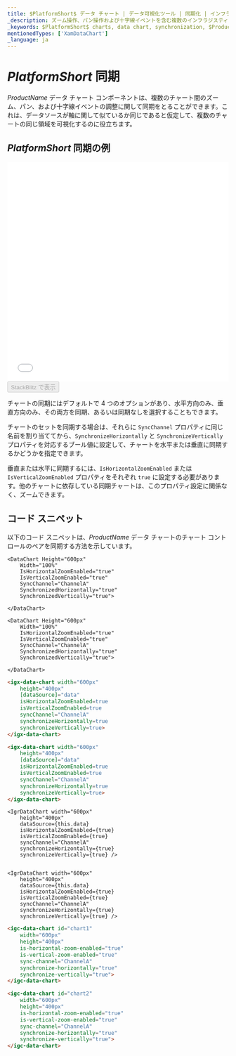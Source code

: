 ```yaml
---
title: $PlatformShort$ データ チャート | データ可視化ツール | 同期化 | インフラジスティックス
_description: ズーム操作、パン操作および十字線イベントを含む複数のインフラジスティックスの $PlatformShort$ チャート コントロール間で同期します。$Product Name$のグラフ同期機能について説明します。
_keywords: $PlatformShort$ charts, data chart, synchronization, $ProductName$, Infragistics, $PlatformShort$ チャート, データ チャート, 同期化, インフラジスティックス
mentionedTypes: ['XamDataChart']
_language: ja
---
```

# $PlatformShort$ 同期

$ProductName$ データ チャート コンポーネントは、複数のチャート間のズーム、パン、および十字線イベントの調整に関して同期をとることができます。これは、データソースが軸に関して似ているか同じであると仮定して、複数のチャートの同じ領域を可視化するのに役立ちます。

## $PlatformShort$ 同期の例

<div class="sample-container loading" style="height: 500px">
    <iframe id="data-chart-chart-synchronization-iframe" src='{environment:dvDemosBaseUrl}/charts/data-chart-chart-synchronization' width="100%" height="100%" seamless frameBorder="0" onload="onXPlatSampleIframeContentLoaded(this);" alt="$PlatformShort$ 同期の例"></iframe>
</div>
<div>
    <button data-localize="stackblitz" disabled class="stackblitz-btn" data-iframe-id="data-chart-overview-iframe" data-demos-base-url="{environment:dvDemosBaseUrl}">StackBlitz で表示
    </button>
<sample-button src="charts/data-chart/chart-synchronization"></sample-button>

</div>

<div class="divider--half"></div>

チャートの同期にはデフォルトで 4 つのオプションがあり、水平方向のみ、垂直方向のみ、その両方を同期、あるいは同期なしを選択することもできます。

チャートのセットを同期する場合は、それらに `SyncChannel` プロパティに同じ名前を割り当ててから、`SynchronizeHorizontally` と `SynchronizeVertically` プロパティを対応するブール値に設定して、チャートを水平または垂直に同期するかどうかを指定できます。

垂直または水平に同期するには、`IsHorizontalZoomEnabled` または `IsVerticalZoomEnabled` プロパティをそれぞれ `true` に設定する必要があります。他のチャートに依存している同期チャートは、このプロパティ設定に関係なく、ズームできます。

## コード スニペット

以下のコード スニペットは、$ProductName$ データ チャートのチャート コントロールのペアを同期する方法を示しています。

```razor
<DataChart Height="600px" 
    Width="100%"
    IsHorizontalZoomEnabled="true"
    IsVerticalZoomEnabled="true"
    SyncChannel="ChannelA"
    SynchronizedHorizontally="true"
    SynchronizedVertically="true">

</DataChart>

<DataChart Height="600px" 
    Width="100%"
    IsHorizontalZoomEnabled="true"
    IsVerticalZoomEnabled="true"
    SyncChannel="ChannelA"
    SynchronizedHorizontally="true"
    SynchronizedVertically="true">

</DataChart>
```

```html
<igx-data-chart width="600px"
    height="400px"
    [dataSource]="data"
    isHorizontalZoomEnabled=true
    isVerticalZoomEnabled=true
    syncChannel="ChannelA"
    synchronizeHorizontally=true
    synchronizeVertically=true>
</igx-data-chart>

<igx-data-chart width="600px"
    height="400px"
    [dataSource]="data"
    isHorizontalZoomEnabled=true
    isVerticalZoomEnabled=true
    syncChannel="ChannelA"
    synchronizeHorizontally=true
    synchronizeVertically=true>
</igx-data-chart>
```

```tsx
<IgrDataChart width="600px"
    height="400px"
    dataSource={this.data}
    isHorizontalZoomEnabled={true}
    isVerticalZoomEnabled={true}
    syncChannel="ChannelA"
    synchronizeHorizontally={true}
    synchronizeVertically={true} />


<IgrDataChart width="600px"
    height="400px"
    dataSource={this.data}
    isHorizontalZoomEnabled={true}
    isVerticalZoomEnabled={true}
    syncChannel="ChannelA"
    synchronizeHorizontally={true}
    synchronizeVertically={true} />
```

```html
<igc-data-chart id="chart1"
    width="600px"
    height="400px"
    is-horizontal-zoom-enabled="true"
    is-vertical-zoom-enabled="true"
    sync-channel="ChannelA"
    synchronize-horizontally="true"
    synchronize-vertically="true">
</igc-data-chart>

<igc-data-chart id="chart2"
    width="600px"
    height="400px"
    is-horizontal-zoom-enabled="true"
    is-vertical-zoom-enabled="true"
    sync-channel="ChannelA"
    synchronize-horizontally="true"
    synchronize-vertically="true">
</igc-data-chart>
```

